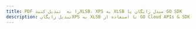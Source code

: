---title: PDF را به  تبدیل کنیدXLSB، XPS به XLSB مبدل رایگان یا GO SDKdescription: تبدیل رایگانXPS به XLSB با استفاده از GO Cloud APIs & SDK همچنین اسناد PDF را در Cloud ایجاد، ویرایش و رندر کنید.---